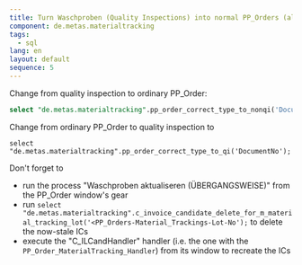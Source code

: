 ```yaml
---
title: Turn Waschproben (Quality Inspections) into normal PP_Orders (also works the other way round)
component: de.metas.materialtracking
tags: 
  - sql
lang: en
layout: default
sequence: 5
---
```


Change from quality inspection to ordinary PP_Order:

```sql
select "de.metas.materialtracking".pp_order_correct_type_to_nonqi('DocumentNo');
```
Change from ordinary PP_Order to quality inspection to

```
select "de.metas.materialtracking".pp_order_correct_type_to_qi('DocumentNo');
```

Don't forget to 
* run the process "Waschproben aktualiseren (ÜBERGANGSWEISE)" from the PP_Order window's gear
* run `select "de.metas.materialtracking".c_invoice_candidate_delete_for_m_material_tracking_lot('<PP_Orders-Material_Trackings-Lot-No');` to delete the now-stale ICs
* execute the "C_ILCandHandler" handler (i.e. the one with the `PP_Order_MaterialTracking_Handler`) from its window to recreate the ICs
